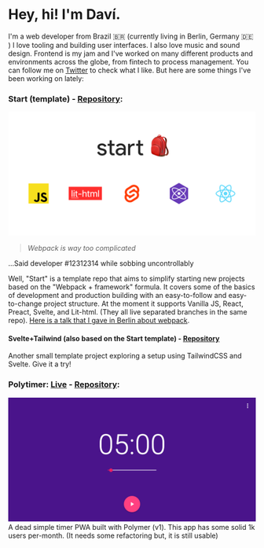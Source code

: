 # Hey, hi! I'm Daví.

I'm a web developer from Brazil 🇧🇷 (currently living in Berlin, Germany 🇩🇪 ) I love tooling and building user interfaces. I also love music and sound design. Frontend is my jam and I've worked on many different products and environments across the globe, from fintech to process management. You can follow me on [Twitter](https://twitter.com/davi_mbatista) to check what I like. But here are some things I've been working on lately:

### Start (template) - [Repository](https://github.com/davi-mbatista/start/):
![Start banner](https://raw.githubusercontent.com/davi-mbatista/davi-mbatista/master/images/start-banner.png)

> *Webpack is way too complicated*

...Said developer #12312314 while sobbing uncontrollably

Well, "Start" is a template repo that aims to simplify starting new projects based on the "Webpack + framework" formula. It covers
some of the basics of development and production building with an easy-to-follow and easy-to-change project structure. At the moment
it supports Vanilla JS, React, Preact, Svelte, and Lit-html. (They all live separated branches in the same repo). [Here is a talk that
I gave in Berlin about webpack](https://github.com/davi-mbatista/davi-mbatista/raw/master/misc/webpack-wants-to-be-your-friend.pdf).

#### Svelte+Tailwind (also based on the Start template) - [Repository](https://github.com/davi-mbatista/svelte-tailwind)
Another small template project exploring a setup using TailwindCSS and Svelte. Give it a try!


### Polytimer: [Live](https://polytimer.rocks) - [Repository](https://github.com/davi-mbatista/polytimer):
![Polytimer banner](https://raw.githubusercontent.com/davi-mbatista/davi-mbatista/master/images/polytimer-banner.png)
A dead simple timer PWA built with Polymer (v1). This app has some solid 1k users per-month.
(It needs some refactoring but, it is still usable)
